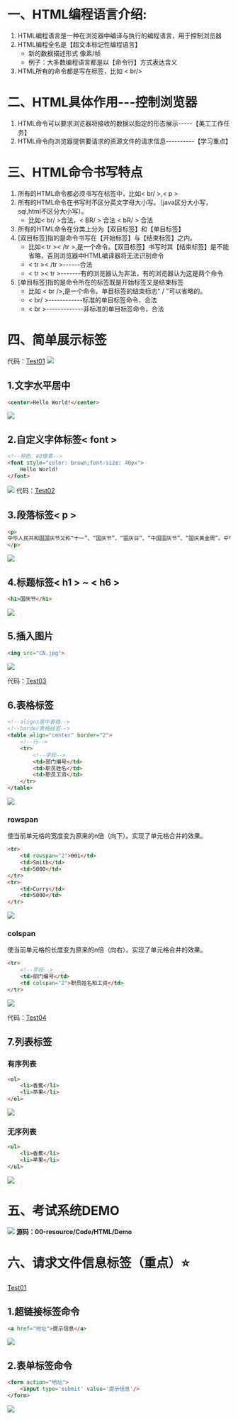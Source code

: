 # 一、HTML编程语言介绍:
1. HTML编程语言是一种在浏览器中编译与执行的编程语言，用于控制浏览器
2. HTML编程全名是【超文本标记性编程语言】
	- 新的数据描述形式  像素/帧
	- 例子：大多数编程语言都是以【命令行】方式表达含义
3. HTML所有的命令都是写在标签，比如 < br/>
# 二、HTML具体作用---控制浏览器
1. HTML命令可以要求浏览器将接收的数据以指定的形态展示-----【美工工作任务】
2. HTML命令向浏览器提供要请求的资源文件的请求信息----------【学习重点】
# 三、HTML命令书写特点
1. 所有的HTML命令都必须书写在标签中，比如< br/ >,< p >
2. 所有的HTML命令在书写时不区分英文字母大小写。（java区分大小写，sql,html不区分大小写）。
	- 比如< br/ >合法，< BR/ > 合法  < bR/ > 合法
3. 所有的HTML命令在分类上分为【双目标签】和【单目标签】
4. [双目标签]指的是命令书写在【开始标签】与【结束标签】之内。
	- 比如< tr >< /tr >,是一个命令。【双目标签】书写时其【结束标签】是不能省略，否则浏览器中HTML编译器将无法识别命令
	- < tr >< /tr >------合法
	- < tr >< tr >-------有的浏览器认为非法，有的浏览器认为这是两个命令
5. [单目标签]指的是命令所在的标签既是开始标签又是结束标签
	- 比如 < br />,是一个命令。单目标签的结束标志" / "可以省略的。
	- < br/ >------------标准的单目标签命令，合法
	- < br >-------------非标准的单目标签命令，合法
# 四、简单展示标签
代码：[Test01](00-resource/Code/HTML/标签命令/web/Test01.html)
![](../00-resource/assets/JavaWeb/Pasted%20image%2020220706154907.png)
## 1.文字水平居中
```html
<center>Hello World!</center>
```
![](00-resource/assets/JavaWeb/Pasted%20image%2020220706155344.png)
## 2.自定义字体标签< font >
```html
<!--棕色、40像素-->
<font style="color: brown;font-size: 40px">  
    Hello World!  
</font>
```
![](00-resource/assets/JavaWeb/Pasted%20image%2020220706155809.png)
代码：[Test02](00-resource/Code/HTML/标签命令/web/Test02.html)
## 3.段落标签< p >
```html
<p>  
中华人民共和国国庆节又称“十一”、“国庆节”、“国庆日”、“中国国庆节”、“国庆黄金周”。中华人民共和国中央人民政府宣布自1949年起，以每年的10月1日，即中华人民共和国宣告成立的日子，即国庆日。  
</p>
```
![](00-resource/assets/JavaWeb/Pasted%20image%2020220706161003.png)
## 4.标题标签< h1 > ~ < h6 >
```html
<h1>国庆节</h1>
```
![](00-resource/assets/JavaWeb/Pasted%20image%2020220706161236.png)
## 5.插入图片
```html
<img src="CN.jpg">
```
![](00-resource/assets/JavaWeb/Pasted%20image%2020220706161715.png)

代码：[Test03](00-resource/Code/HTML/标签命令/web/Test03.html)
## 6.表格标签
```html
<!--aligns居中表格-->
<!--border表格线宽-->
<table align="center" border="2">  
    <!--行-->  
    <tr>  
        <!--字段-->  
        <td>部门编号</td>  
        <td>职员姓名</td>  
        <td>职员工资</td>  
    </tr>  
</table>
```
![](00-resource/assets/JavaWeb/Pasted%20image%2020220706163457.png)
### rowspan
使当前单元格的宽度变为原来的n倍（向下）。实现了单元格合并的效果。
```html
<tr>  
    <td rowspan="2">001</td>  
    <td>Smith</td>  
    <td>5000</td>  
</tr>  
<tr>  
    <td>Curry</td>  
    <td>5000</td>  
</tr>
```
![](00-resource/assets/JavaWeb/Pasted%20image%2020220706163548.png)
### colspan
使当前单元格的长度变为原来的n倍（向右）。实现了单元格合并的效果。
```html
<tr>  
    <!--字段-->  
    <td>部门编号</td>  
    <td colspan="2">职员姓名和工资</td>  
</tr>
```
![](00-resource/assets/JavaWeb/Pasted%20image%2020220706164017.png)

代码：[Test04](00-resource/Code/HTML/标签命令/web/Test04.html)
## 7.列表标签
### 有序列表
```html
<ol>  
    <li>香蕉</li>  
    <li>苹果</li>  
</ol>
```
![](00-resource/assets/JavaWeb/Pasted%20image%2020220706164342.png)
### 无序列表
```html 
<ul>  
    <li>香蕉</li>  
    <li>苹果</li>  
</ul>
```
![](00-resource/assets/JavaWeb/Pasted%20image%2020220706164432.png)

# 五、考试系统DEMO
![](00-resource/assets/JavaWeb/Pasted%20image%2020220706184339.png)
**源码：00-resource/Code/HTML/Demo**
# 六、请求文件信息标签（重点）⭐
[Test01](00-resource/Code/HTML/请求文件信息/web/Test01.html)
## 1.超链接标签命令
```html
<a href="地址">提示信息</a>
```
![](00-resource/assets/JavaWeb/Pasted%20image%2020220706190918.png)
## 2.表单标签命令
```html
<form action="地址">
	<input type='submit' value='提示信息'/>
</form>
```
![](00-resource/assets/Pasted%20image%2020220706191139.png)
